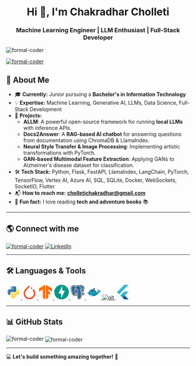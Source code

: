 <h1 align="center">Hi 👋, I'm Chakradhar Cholleti</h1>
<h3 align="center">Machine Learning Engineer | LLM Enthusiast | Full-Stack Developer</h3>

<p align="left"> <img src="https://komarev.com/ghpvc/?username=formal-coder&label=Profile%20views&color=0e75b6&style=flat" alt="formal-coder" /> </p>

<p align="left"> <a href="https://github.com/ryo-ma/github-profile-trophy"><img src="https://github-profile-trophy.vercel.app/?username=formal-coder" alt="formal-coder" /></a> </p>

## 🚀 About Me

- 🎓 **Currently:** Junior pursuing a **Bachelor's in Information Technology**  
- 💡 **Expertise:** Machine Learning, Generative AI, LLMs, Data Science, Full-Stack Development  
- 🔬 **Projects:**  
  - **ALLM**: A powerful open-source framework for running **local LLMs** with inference APIs.  
  - **Docs2Answer**: A **RAG-based AI chatbot** for answering questions from documentation using ChromaDB & LlamaIndex.  
  - **Neural Style Transfer & Image Processing**: Implementing artistic transformations with PyTorch.  
  - **GAN-based Multimodal Feature Extraction**: Applying GANs to Alzheimer's disease dataset for classification.  
- 🛠 **Tech Stack:** Python, Flask, FastAPI, LlamaIndex, LangChain, PyTorch, TensorFlow, Vertex AI, Azure AI, SQL, SQLite, Docker, WebSockets, SocketIO, Flutter  
- 📬 **How to reach me:** **cholletichakradhar@gmail.com**  
- 📖 **Fun fact:** I love reading **tech and adventure books** 📚  

---

## 🌎 Connect with me

<p align="left">
<a href="https://twitter.com/formal_coder" target="blank"><img align="center" src="https://raw.githubusercontent.com/rahuldkjain/github-profile-readme-generator/master/src/images/icons/Social/twitter.svg" alt="formal-coder" height="30" width="40" /></a>
<a href="https://www.linkedin.com/in/chakradharxd/" target="blank"><img align="center" src="https://raw.githubusercontent.com/rahuldkjain/github-profile-readme-generator/master/src/images/icons/Social/linked-in-alt.svg" alt="LinkedIn" height="30" width="40" /></a>
</p>

---

## 🛠 Languages & Tools

<p align="left">
  <a href="https://www.python.org" target="_blank" rel="noreferrer"> <img src="https://raw.githubusercontent.com/devicons/devicon/master/icons/python/python-original.svg" alt="python" width="40" height="40"/> </a>
  <a href="https://pytorch.org/" target="_blank" rel="noreferrer"> <img src="https://raw.githubusercontent.com/devicons/devicon/master/icons/pytorch/pytorch-original.svg" alt="pytorch" width="40" height="40"/> </a>
  <a href="https://www.tensorflow.org/" target="_blank" rel="noreferrer"> <img src="https://raw.githubusercontent.com/devicons/devicon/master/icons/tensorflow/tensorflow-original.svg" alt="tensorflow" width="40" height="40"/> </a>
  <a href="https://fastapi.tiangolo.com/" target="_blank" rel="noreferrer"> <img src="https://raw.githubusercontent.com/devicons/devicon/master/icons/fastapi/fastapi-original.svg" alt="fastapi" width="40" height="40"/> </a>
  <a href="https://www.postgresql.org/" target="_blank" rel="noreferrer"> <img src="https://raw.githubusercontent.com/devicons/devicon/master/icons/postgresql/postgresql-original.svg" alt="postgresql" width="40" height="40"/> </a>
  <a href="https://www.docker.com/" target="_blank" rel="noreferrer"> <img src="https://raw.githubusercontent.com/devicons/devicon/master/icons/docker/docker-original.svg" alt="docker" width="40" height="40"/> </a>
  <a href="https://git-scm.com/" target="_blank" rel="noreferrer"> <img src="https://www.vectorlogo.zone/logos/git-scm/git-scm-icon.svg" alt="git" width="40" height="40"/> </a>
  <a href="https://flutter.dev/" target="_blank" rel="noreferrer"> <img src="https://raw.githubusercontent.com/devicons/devicon/master/icons/flutter/flutter-original.svg" alt="flutter" width="40" height="40"/> </a>
</p>

---

## 📊 GitHub Stats

<p><img align="left" src="https://github-readme-stats.vercel.app/api/top-langs?username=formal-coder&show_icons=true&locale=en&layout=compact" alt="formal-coder" /></p>

<p>&nbsp;<img align="center" src="https://github-readme-stats.vercel.app/api?username=formal-coder&show_icons=true&locale=en" alt="formal-coder" /></p>

---

💻 **Let's build something amazing together!** 🚀  
